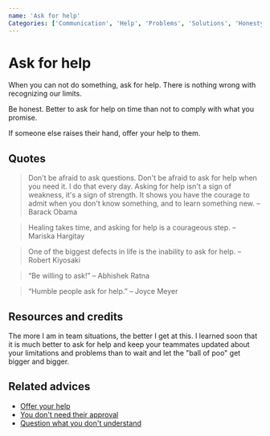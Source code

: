 ```yaml
---
name: 'Ask for help'
Categories: ['Communication', 'Help', 'Problems', 'Solutions', 'Honesty', 'Modesty','Integrity']
---
```

# Ask for help

When you can not do something, ask for help. There is nothing wrong with recognizing our limits.

Be honest. Better to ask for help on time than not to comply with what you promise.

If someone else raises their hand, offer your help to them.

## Quotes

> Don't be afraid to ask questions. Don't be afraid to ask for help when you need it. I do that every day. Asking for help isn't a sign of weakness, it's a sign of strength. It shows you have the courage to admit when you don't know something, and to learn something new. – Barack Obama

> Healing takes time, and asking for help is a courageous step. – Mariska Hargitay

> One of the biggest defects in life is the inability to ask for help. – Robert Kiyosaki

> “Be willing to ask!” – Abhishek Ratna

> “Humble people ask for help.” – Joyce Meyer

## Resources and credits

The more I am in team situations, the better I get at this. I learned soon that it is much better to ask for help and keep your teammates updated about your limitations and problems than to wait and let the "ball of poo" get bigger and bigger.

## Related advices

- [Offer your help](../Offer%20your%20help/index.md)
- [You don't need their approval](../You%20don't%20need%20their%20approval/index.md)
- [Question what you don't understand](../Question%20what%20you%20don't%20understand/index.md)
